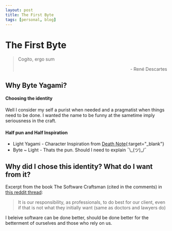 ```yaml
---
layout: post
title: The First Byte
tags: [personal, blog]
---
```


The First Byte
==============

> Cogito, ergo sum  
> <p style="text-align: right"> - René Descartes </p>


## Why Byte Yagami?
#### Choosing the identity
Well I consider my self a purist when needed and a pragmatist when things need to be done. I wanted the name to be funny at the sametime imply seriousness in the craft.
#### Half pun and Half Inspiration
* Light Yagami - Character Inspiration from [Death Note](https://www.imdb.com/title/tt0877057/){:target="_blank"}
* Byte ~ Light - Thats the pun. Should I need to explain ¯\\_(ツ)\_/¯


## Why did I chose this identity? What do I want from it?

Excerpt from the book The Software Craftsman (cited in the comments) in [this reddit thread](https://www.reddit.com/r/programming/comments/f2rplr/why_are_we_so_bad_at_software_engineering/):
> It is our responsibility, as professionals, to do best for our client, even if that is not what they initially want (same as doctors and lawyers do)

I beleive software can be done better, should be done better for the betterment of ourselves and those who rely on us. 